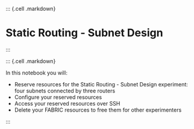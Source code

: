 
::: {.cell .markdown}

# Static Routing - Subnet Design

:::

::: {.cell .markdown}

In this notebook you will:

* Reserve resources for the Static Routing - Subnet Design experiment: four subnets connected by three routers
* Configure your reserved resources
* Access your reserved resources over SSH
* Delete your FABRIC resources to free them for other experimenters 

:::
